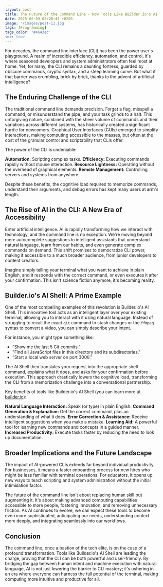 ```yaml
---
layout: post
title: The Future of the Command Line - How Tools Like Builder.io's AI Shell Are Lowering the Barrier to CLI Mastery
date: 2025-06-09 08:20:43 +0200
image: '/images/post-11.jpg'
tags: [Programming]
tags_color: '#4643ec'
toc: true
---
```


For decades, the command line interface (CLI) has been the power user's playground. A realm of incredible efficiency, automation, and control, it's where seasoned developers and system administrators often feel most at home. Yet, for many, the CLI remains a daunting fortress, guarded by obscure commands, cryptic syntax, and a steep learning curve. But what if that barrier was crumbling, brick by brick, thanks to the advent of artificial intelligence?

## The Enduring Challenge of the CLI

The traditional command line demands precision. Forget a flag, misspell a command, or misunderstand the pipe, and your task grinds to a halt. This unforgiving nature, combined with the sheer volume of commands and their variations across different systems, has historically created a significant hurdle for newcomers. Graphical User Interfaces (GUIs) emerged to simplify interactions, making computing accessible to the masses, but often at the cost of the granular control and scriptability that CLIs offer.

The power of the CLI is undeniable:

**Automation:** Scripting complex tasks.
**Efficiency:** Executing commands rapidly without mouse interaction.
**Resource Lightness:** Operating without the overhead of graphical elements.
**Remote Management:** Controlling servers and systems from anywhere.

Despite these benefits, the cognitive load required to memorize commands, understand their arguments, and debug errors has kept many users at arm's length.

## The Rise of AI in the CLI: A New Era of Accessibility

Enter artificial intelligence. AI is rapidly transforming how we interact with technology, and the command line is no exception. We're moving beyond mere autocomplete suggestions to intelligent assistants that understand natural language, learn from our habits, and even generate complex commands on demand. This shift promises to democratize CLI power, making it accessible to a much broader audience, from junior developers to content creators.

Imagine simply telling your terminal what you want to achieve in plain English, and it responds with the correct command, or even executes it after your confirmation. This isn't science fiction anymore; it's becoming reality.

## Builder.io's AI Shell: A Prime Example

One of the most compelling examples of this revolution is Builder.io's AI Shell. This innovative tool acts as an intelligent layer over your existing terminal, allowing you to interact with it using natural language. Instead of struggling to recall the exact `git` command to stash changes or the `ffmpeg` syntax to convert a video, you can simply describe your intent.

For instance, you might type something like:

- "Show me the last 5 Git commits."
- "Find all JavaScript files in this directory and its subdirectories."
- "Start a local web server on port 3000."


The AI Shell then translates your request into the appropriate shell command, explains what it does, and asks for your confirmation before execution. This approach drastically lowers the cognitive load, transforming the CLI from a memorization challenge into a conversational partnership.

Key benefits of tools like Builder.io's AI Shell (you can learn more at [builder.io](https://www.builder.io/)):

**Natural Language Interaction:** Speak (or type) in plain English.
**Command Generation & Explanation:** Get the correct command, plus an understanding of what it does.
**Error Correction & Assistance:** Receive intelligent suggestions when you make a mistake.
**Learning Aid:** A powerful tool for learning new commands and concepts in a guided manner.
**Increased Productivity:** Execute tasks faster by reducing the need to look up documentation.

## Broader Implications and the Future Landscape

The impact of AI-powered CLIs extends far beyond individual productivity. For businesses, it means a faster onboarding process for new hires who might be less familiar with terminal operations. For educators, it opens up new ways to teach scripting and system administration without the initial intimidation factor.

The future of the command line isn't about replacing human skill but augmenting it. It's about making advanced computing capabilities accessible to more people, fostering innovation, and removing unnecessary friction. As AI continues to evolve, we can expect these tools to become even more sophisticated, anticipating our needs, understanding context more deeply, and integrating seamlessly into our workflows.

## Conclusion

The command line, once a bastion of the tech elite, is on the cusp of a profound transformation. Tools like Builder.io's AI Shell are leading the charge, proving that the CLI can be both powerful and user-friendly. By bridging the gap between human intent and machine execution with natural language, AI is not just lowering the barrier to CLI mastery; it's ushering in an era where everyone can harness the full potential of the terminal, making computing more intuitive and productive for all.